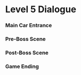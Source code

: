 # Level 5 Dialogue

### Main Car Entrance


### Pre-Boss Scene


### Post-Boss Scene


### Game Ending
